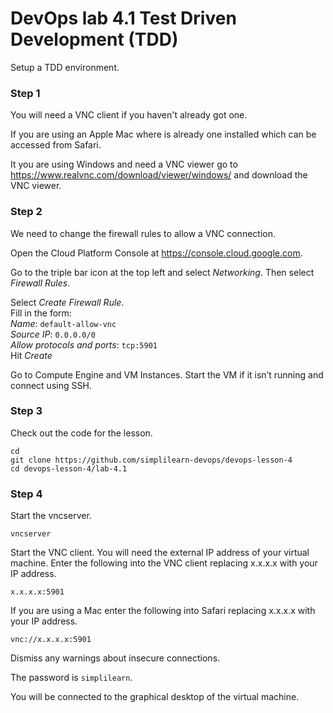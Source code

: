 # DevOps lab 4.1 Test Driven Development (TDD)

Setup a TDD environment.

### Step 1

You will need a VNC client if you haven't already got one.

If you are using an Apple Mac where is already one installed which can be
accessed from Safari.

It you are using Windows and need a VNC viewer go to https://www.realvnc.com/download/viewer/windows/ and download the VNC viewer.

### Step 2

We need to change the firewall rules to allow a VNC connection.

Open the Cloud Platform Console at https://console.cloud.google.com.

Go to the triple bar icon at the top left and select _Networking_. Then select _Firewall Rules_.

Select _Create Firewall Rule_.  
Fill in the form:  
_Name_: `default-allow-vnc`  
_Source IP_: `0.0.0.0/0`  
_Allow protocols and ports_: `tcp:5901`  
Hit _Create_

Go to Compute Engine and VM Instances. Start the VM if it isn’t running and connect using SSH.

### Step 3

Check out the code for the lesson.

`cd`  
`git clone https://github.com/simplilearn-devops/devops-lesson-4`  
`cd devops-lesson-4/lab-4.1`  

### Step 4

Start the vncserver.

`vncserver`  

Start the VNC client. You will need the external IP address of your virtual machine. Enter the following into the VNC client replacing x.x.x.x with your IP address.

`x.x.x.x:5901`  

If you are using a Mac enter the following into Safari replacing x.x.x.x with your IP address.

`vnc://x.x.x.x:5901`  

Dismiss any warnings about insecure connections.

The password is `simplilearn`.

You will be connected to the graphical desktop of the virtual machine.

